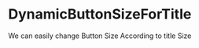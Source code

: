 DynamicButtonSizeForTitle
=========================

We can easily change Button Size According to title Size
